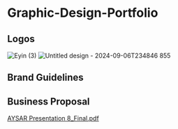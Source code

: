 # Graphic-Design-Portfolio

## Logos

![Eyin (3)](https://github.com/user-attachments/assets/88755611-0961-4daa-b360-332fb9cf0c8c) ![Untitled design - 2024-09-06T234846 855](https://github.com/user-attachments/assets/4f73ab67-b2fb-4145-8d67-4dab12f9665c)

## Brand Guidelines



## Business Proposal

[AYSAR Presentation 8_Final.pdf](https://github.com/user-attachments/files/16920174/AYSAR.Presentation.8_Final.pdf)

